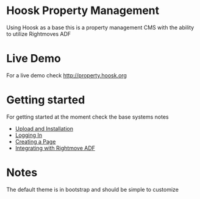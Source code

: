 # Hoosk Property Management
Using Hoosk as a base this is a property management CMS with the ability to utilize Rightmoves ADF

# Live Demo
For a live demo check http://property.hoosk.org

# Getting started
For getting started at the moment check the base systems notes
- [Upload and Installation](https://github.com/havok89/Hoosk/wiki/Upload-and-Installation)
- [Logging In](https://github.com/havok89/Hoosk/wiki/Logging-In)
- [Creating a Page](https://github.com/havok89/Hoosk/wiki/Creating-a-Page)
- [Integrating with Rightmove ADF](https://github.com/havok89/HooskPropertyManagement/wiki/Rightmove-ADF-Integration)

# Notes
The default theme is in bootstrap and should be simple to customize
